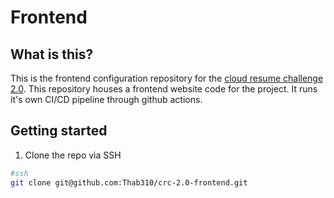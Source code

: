 # Frontend

## What is this?
This is the frontend configuration repository for the [cloud resume challenge 2.0](https://github.com/Thab310/cloud-resume-challenge-2.0). This repository houses a frontend website code for the project. It runs it's own CI/CD pipeline through github actions. 

## Getting started
1. Clone the repo via SSH
```sh
#ssh
git clone git@github.com:Thab310/crc-2.0-frontend.git
```    

